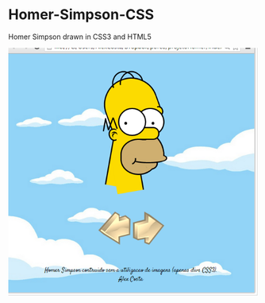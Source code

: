 Homer-Simpson-CSS
=================

Homer Simpson drawn in CSS3 and HTML5

![alt tag](img/print.png)
